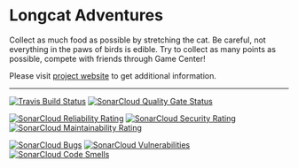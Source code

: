 # Longcat Adventures

Collect  as  much  food  as possible by stretching the cat. Be careful, not
everything in the paws of birds is edible. Try to collect as many points as
possible, compete with friends through Game Center!

Please  visit  [project  website](https://longcat.sourceforge.io/)  to  get
additional information.

---

[![Travis Build Status](https://travis-ci.com/longcat-mobile/longcat-ios.svg?branch=master)](https://travis-ci.com/longcat-mobile/longcat-ios)
[![SonarCloud Quality Gate Status](https://sonarcloud.io/api/project_badges/measure?project=longcat-mobile_longcat-ios&metric=alert_status)](https://sonarcloud.io/dashboard?id=longcat-mobile_longcat-ios)

[![SonarCloud Reliability Rating](https://sonarcloud.io/api/project_badges/measure?project=longcat-mobile_longcat-ios&metric=reliability_rating)](https://sonarcloud.io/dashboard?id=longcat-mobile_longcat-ios)
[![SonarCloud Security Rating](https://sonarcloud.io/api/project_badges/measure?project=longcat-mobile_longcat-ios&metric=security_rating)](https://sonarcloud.io/dashboard?id=longcat-mobile_longcat-ios)
[![SonarCloud Maintainability Rating](https://sonarcloud.io/api/project_badges/measure?project=longcat-mobile_longcat-ios&metric=sqale_rating)](https://sonarcloud.io/dashboard?id=longcat-mobile_longcat-ios)

[![SonarCloud Bugs](https://sonarcloud.io/api/project_badges/measure?project=longcat-mobile_longcat-ios&metric=bugs)](https://sonarcloud.io/dashboard?id=longcat-mobile_longcat-ios)
[![SonarCloud Vulnerabilities](https://sonarcloud.io/api/project_badges/measure?project=longcat-mobile_longcat-ios&metric=vulnerabilities)](https://sonarcloud.io/dashboard?id=longcat-mobile_longcat-ios)
[![SonarCloud Code Smells](https://sonarcloud.io/api/project_badges/measure?project=longcat-mobile_longcat-ios&metric=code_smells)](https://sonarcloud.io/dashboard?id=longcat-mobile_longcat-ios)

